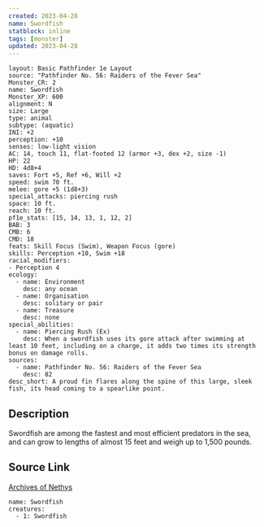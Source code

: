 ```yaml
---
created: 2023-04-28
name: Swordfish
statblock: inline
tags: [monster]
updated: 2023-04-28
---
```

```statblock
layout: Basic Pathfinder 1e Layout
source: "Pathfinder No. 56: Raiders of the Fever Sea"
Monster_CR: 2
name: Swordfish
Monster_XP: 600
alignment: N
size: Large
type: animal
subtype: (aquatic)
INI: +2
perception: +10
senses: low-light vision
AC: 14, touch 11, flat-footed 12 (armor +3, dex +2, size -1)
HP: 22
HD: 4d8+4
saves: Fort +5, Ref +6, Will +2
speed: swim 70 ft.
melee: gore +5 (1d8+3)
special_attacks: piercing rush
space: 10 ft.
reach: 10 ft.
pf1e_stats: [15, 14, 13, 1, 12, 2]
BAB: 3
CMB: 6
CMD: 18
feats: Skill Focus (Swim), Weapon Focus (gore)
skills: Perception +10, Swim +18
racial_modifiers:
- Perception 4
ecology:
  - name: Environment
    desc: any ocean
  - name: Organisation
    desc: solitary or pair
  - name: Treasure
    desc: none
special_abilities:
  - name: Piercing Rush (Ex)
    desc: When a swordfish uses its gore attack after swimming at least 10 feet, including on a charge, it adds two times its strength bonus on damage rolls.
sources:
  - name: Pathfinder No. 56: Raiders of the Fever Sea
    desc: 82
desc_short: A proud fin flares along the spine of this large, sleek fish, its head coming to a spearlike point.
```
## Description
Swordfish are among the fastest and most efficient predators in the sea, and can grow to lengths of almost 15 feet and weigh up to 1,500 pounds.
## Source Link
[Archives of Nethys](https://aonprd.com/MonsterDisplay.aspx?ItemName=Swordfish)
```encounter-table
name: Swordfish
creatures:
  - 1: Swordfish
```
